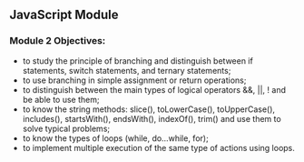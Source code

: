  <h2>JavaScript Module</h2>
 <h3>Module 2 Objectives:</h3>
<ul>
<li>to study the principle of branching and distinguish between if statements, switch statements, and ternary statements;</li>
<li>to use branching in simple assignment or return operations;</li>
<li>to distinguish between the main types of logical operators &&, ||, ! and be able to use them;</li>
<li>to know the string methods: slice(), toLowerCase(), toUpperCase(), includes(), startsWith(), endsWith(), indexOf(), trim() and use them to solve typical problems;</li>
<li>to know the types of loops (while, do…while, for);</li>
<li>to implement multiple execution of the same type of actions using loops.</li>
</ul>
